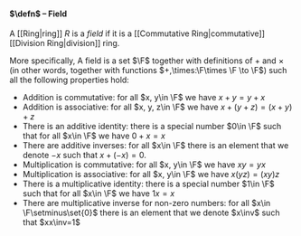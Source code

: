 #### $\defn$ – Field
A [[Ring|ring]] $R$ is a *field* if it is a [[Commutative Ring|commutative]] [[Division Ring|division]] ring.

More specifically, A field is a set $\F$  together with definitions of $+$ and $\times$ (in other words, together with functions $+,\times:\F\times \F \to \F$) such all the following properties hold:
- Addition is commutative: for all $x, y\in \F$ we have $x+y=y+x$
- Addition is associative: for all $x, y, z\in \F$ we have $x+(y+z) = (x+y)+z$
- There is an additive identity: there is a special number $0\in \F$ such that for all $x\in \F$ we have $0+x = x$
- There are additive inverses: for all $x\in \F$ there is an element that we denote $-x$ such that $x+(-x)=0$.
- Multiplication is commutative: for all $x, y\in \F$ we have $x y=y x$
- Multiplication is associative: for all $x, y\in \F$ we have $x(y z)=(x y)z$
- There is a multiplicative identity: there is a special number $1\in \F$ such that for all $x\in \F$ we have $1x = x$
- There are multiplicative inverse for non-zero numbers: for all $x\in \F\setminus\set{0}$ there is an element that we denote $x\inv$ such that $xx\inv=1$